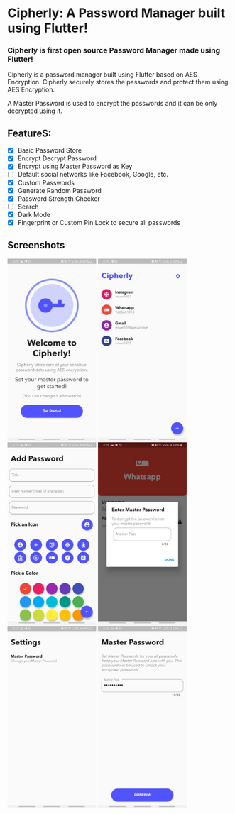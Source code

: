 # Cipherly: A Password Manager built using Flutter!

### Cipherly is first open source Password Manager made using Flutter!

Cipherly is a password manager built using Flutter based on AES Encryption. Cipherly securely stores the passwords and protect them using AES Encryption.

A Master Password is used to encrypt the passwords and it can be only decrypted using it.

## FeatureS:

- [x] Basic Password Store
- [x] Encrypt Decrypt Password
- [x] Encrypt using Master Password as Key
- [ ] Default social networks like Facebook, Google, etc.
- [x] Custom Passwords
- [x] Generate Random Password
- [x] Password Strength Checker
- [ ] Search
- [x] Dark Mode
- [x] Fingerprint or Custom Pin Lock to secure all passwords

## Screenshots

<img src="/assets/Screenshots/6.jpg" width="200px" height="411px" /> 
<img src="/assets/Screenshots/1.jpg" width="200px" height="411px" />
<img src="/assets/Screenshots/2.jpg" width="200px" height="411px" />
<img src="/assets/Screenshots/3.jpg" width="200px" height="411px" />
<img src="/assets/Screenshots/4.jpg" width="200px" height="411px" />
<img src="/assets/Screenshots/5.jpg" width="200px" height="411px" />

